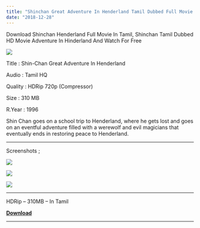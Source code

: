 ```yaml
---
title: "Shinchan Great Adventure In Henderland Tamil Dubbed Full Movie Download"
date: "2018-12-28"
---
```


Download Shinchan Henderland Full Movie In Tamil, Shinchan Tamil Dubbed HD Movie Adventure In Hinderland And Watch For Free

[![](https://3.bp.blogspot.com/-5nBuW8uvKYU/XCWfheTFcKI/AAAAAAAABMk/Azdh-fplltINZqu0of298yjH4eD30_QrwCLcBGAs/s320/Shin{2bdbed38d32e7704a3eaa20af56e2289d0665505d01c3d892d71953ac3249a13}2BHender{2bdbed38d32e7704a3eaa20af56e2289d0665505d01c3d892d71953ac3249a13}2BTk.jpg)](https://3.bp.blogspot.com/-5nBuW8uvKYU/XCWfheTFcKI/AAAAAAAABMk/Azdh-fplltINZqu0of298yjH4eD30_QrwCLcBGAs/s1600/Shin{2bdbed38d32e7704a3eaa20af56e2289d0665505d01c3d892d71953ac3249a13}2BHender{2bdbed38d32e7704a3eaa20af56e2289d0665505d01c3d892d71953ac3249a13}2BTk.jpg)

Title : Shin-Chan Great Adventure In Henderland

Audio : Tamil HQ

Quality : HDRip 720p (Compressor)

Size : 310 MB

R.Year : 1996

Shin Chan goes on a school trip to Henderland, where he gets lost and goes on an eventful adventure filled with a werewolf and evil magicians that eventually ends in restoring peace to Henderland.  
  

* * *

Screenshots ;  
  

[![](https://4.bp.blogspot.com/-Ak7xmsD5v1I/XCWguaN6kII/AAAAAAAABMs/avay2I0Xs-wxMfo90DBSdRykICY_UWprgCLcBGAs/s320/Screenshot_2018-12-28-05-01-46.jpg)](https://4.bp.blogspot.com/-Ak7xmsD5v1I/XCWguaN6kII/AAAAAAAABMs/avay2I0Xs-wxMfo90DBSdRykICY_UWprgCLcBGAs/s1600/Screenshot_2018-12-28-05-01-46.jpg)

[![](https://4.bp.blogspot.com/-UJSeBzWyWNs/XCWg39hgOjI/AAAAAAAABMw/_mNTCjkNkF03yD3IYXCOAX_Jk_8v2rergCLcBGAs/s320/Screenshot_2018-12-28-05-02-00.jpg)](https://4.bp.blogspot.com/-UJSeBzWyWNs/XCWg39hgOjI/AAAAAAAABMw/_mNTCjkNkF03yD3IYXCOAX_Jk_8v2rergCLcBGAs/s1600/Screenshot_2018-12-28-05-02-00.jpg)

[![](https://3.bp.blogspot.com/-ka-_kCBPOck/XCWg4b4mDII/AAAAAAAABM0/W9LLV4NULW8eTENWM72lAQPrd3wCLPDnACLcBGAs/s320/Screenshot_2018-12-28-05-02-34.jpg)](https://3.bp.blogspot.com/-ka-_kCBPOck/XCWg4b4mDII/AAAAAAAABM0/W9LLV4NULW8eTENWM72lAQPrd3wCLPDnACLcBGAs/s1600/Screenshot_2018-12-28-05-02-34.jpg)

  

* * *

  
HDRip – 310MB – In Tamil

**[Download](https://clk.ink/AjGS6)**

* * *
